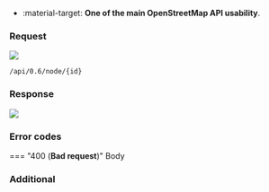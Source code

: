 <div class="grid cards" markdown>

- :material-target: **One of the main OpenStreetMap API usability**.

</div>

### Request

![](https://img.shields.io/badge/DELETE-red)

```
/api/0.6/node/{id}
```

### Response

![](https://img.shields.io/badge/Response-200%20OK-brightgreen)

### Error codes

=== "400 (**Bad request**)"
    Body

### Additional